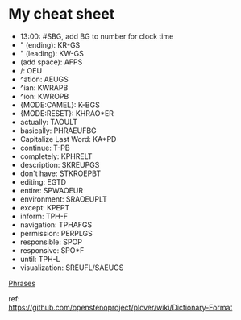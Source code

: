# My cheat sheet

 * 13:00: #SBG, add BG to number for clock time
 * " (ending): KR-GS
 * " (leading): KW-GS
 * (add space): AFPS
 * /: OEU
 * ^ation: AEUGS
 * ^ian: KWRAPB
 * ^ion: KWROPB
 * {MODE:CAMEL}: K-BGS
 * {MODE:RESET}: KHRAO*ER
 * actually: TAOULT
 * basically: PHRAEUFBG
 * Capitalize Last Word: KA*PD
 * continue: T-PB
 * completely: KPHRELT
 * description: SKREUPGS
 * don't have: STKROEPBT
 * editing: EGTD
 * entire: SPWAOEUR
 * environment: SRAOEUPLT
 * except: KPEPT
 * inform: TPH-F
 * navigation: TPHAFGS
 * permission: PERPLGS
 * responsible: SPOP
 * responsive: SPO*F
 * until: TPH-L
 * visualization: SREUFL/SAEUGS


[Phrases](Phrases.md)  

ref:  
https://github.com/openstenoproject/plover/wiki/Dictionary-Format